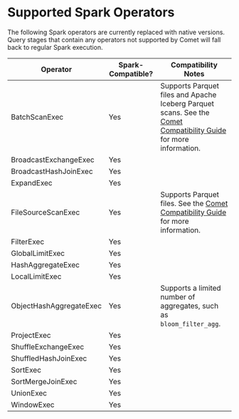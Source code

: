 <!---
  Licensed to the Apache Software Foundation (ASF) under one
  or more contributor license agreements.  See the NOTICE file
  distributed with this work for additional information
  regarding copyright ownership.  The ASF licenses this file
  to you under the Apache License, Version 2.0 (the
  "License"); you may not use this file except in compliance
  with the License.  You may obtain a copy of the License at

    http://www.apache.org/licenses/LICENSE-2.0

  Unless required by applicable law or agreed to in writing,
  software distributed under the License is distributed on an
  "AS IS" BASIS, WITHOUT WARRANTIES OR CONDITIONS OF ANY
  KIND, either express or implied.  See the License for the
  specific language governing permissions and limitations
  under the License.
-->

# Supported Spark Operators

The following Spark operators are currently replaced with native versions. Query stages that contain any operators
not supported by Comet will fall back to regular Spark execution.

| Operator                | Spark-Compatible? | Compatibility Notes                                                                                                |
| ----------------------- | ----------------- | ------------------------------------------------------------------------------------------------------------------ |
| BatchScanExec           | Yes               | Supports Parquet files and Apache Iceberg Parquet scans. See the [Comet Compatibility Guide] for more information. |
| BroadcastExchangeExec   | Yes               |                                                                                                                    |
| BroadcastHashJoinExec   | Yes               |                                                                                                                    |
| ExpandExec              | Yes               |                                                                                                                    |
| FileSourceScanExec      | Yes               | Supports Parquet files. See the [Comet Compatibility Guide] for more information.                                  |
| FilterExec              | Yes               |                                                                                                                    |
| GlobalLimitExec         | Yes               |                                                                                                                    |
| HashAggregateExec       | Yes               |                                                                                                                    |
| LocalLimitExec          | Yes               |                                                                                                                    |
| ObjectHashAggregateExec | Yes               | Supports a limited number of aggregates, such as `bloom_filter_agg`.                                               |
| ProjectExec             | Yes               |                                                                                                                    |
| ShuffleExchangeExec     | Yes               |                                                                                                                    |
| ShuffledHashJoinExec    | Yes               |                                                                                                                    |
| SortExec                | Yes               |                                                                                                                    |
| SortMergeJoinExec       | Yes               |                                                                                                                    |
| UnionExec               | Yes               |                                                                                                                    |
| WindowExec              | Yes               |                                                                                                                    |

[Comet Compatibility Guide]: compatibility.md
